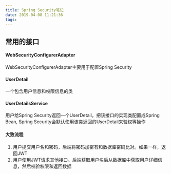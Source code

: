 ```yaml
---
title: Spring Security笔记
date: 2019-04-08 11:21:36
tags:
---
```

## 常用的接口
#### WebSecurityConfigurerAdapter
WebSecurityConfigurerAdapter主要用于配置Spring Security

#### UserDetail
一个包含用户信息和权限信息的类

#### UserDetailsService
用户给Spring Security返回一个UserDetail。把该接口的实现类配置成Spring Bean, Spring Security会默认使用该类返回的UserDetail来验权等操作

#### 大致流程
1. 用户提交用户名和密码，后端将密码加密有和数据库密码比对。如果一样，返回JWT
1. 用户使用JWT请求其他接口。后端获取用户名后从数据库中获取用户详细信息，然后校验权限和返回数据
